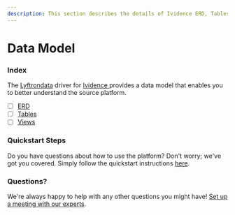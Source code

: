 ```yaml
---
description: This section describes the details of Ividence ERD, Tables, and Views.
---
```


# Data Model

### Index

The  [Lyftrondata](https://www.lyftrondata.com/) driver for [Ividence](https://www.lyftrondata.com/integration/ividence/)[ ](https://www.lyftrondata.com/integration/ividence/)provides a data model that enables you to better understand the source platform.

* [ ] [ERD](../../../marketing-analytics/ividence/data-model/erd.md)
* [ ] [Tables](../../../marketing-analytics/ividence/data-model/tables.md)
* [ ] [Views](../../../marketing-analytics/ividence/data-model/views.md)

### Quickstart Steps

Do you have questions about how to use the platform? Don't worry; we've got you covered. Simply follow the quickstart instructions [here](../../../../quickstart-steps.md).

### Questions? <a href="#questions" id="questions"></a>

We're always happy to help with any other questions you might have! [Set up a meeting with our experts](https://www.lyftrondata.com/book-a-meeting/).

